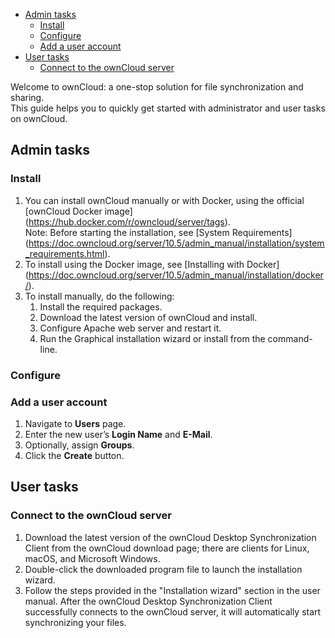 
  * [Admin tasks](#admin-tasks)
    + [Install](#install)
    + [Configure](#configure)
    + [Add a user account](#add-a-user-account)
  * [User tasks](#user-tasks)
    + [Connect to the ownCloud server](#connect-to-the-owncloud-server)






Welcome to ownCloud: a one-stop solution for file synchronization and sharing.
<br>
This guide helps you to quickly get started with administrator and user tasks on ownCloud.
## Admin tasks
### Install
1. You can install ownCloud manually or with Docker, using the official [ownCloud Docker image] (https://hub.docker.com/r/owncloud/server/tags).<br>
   Note: Before starting the installation, see [System Requirements] (https://doc.owncloud.org/server/10.5/admin_manual/installation/system_requirements.html).
2. To install using the Docker image, see [Installing with Docker] (https://doc.owncloud.org/server/10.5/admin_manual/installation/docker/).
3. To install manually, do the following:
   1. Install the required packages.
   2. Download the latest version of ownCloud and install.
   3. Configure Apache web server and restart it.
   4. Run the Graphical installation wizard or install from the command-line.
   
### Configure

### Add a user account
1. Navigate to **Users** page.
2. Enter the new user’s **Login Name** and **E-Mail**.
3. Optionally, assign **Groups**.
4. Click the **Create** button.

## User tasks
### Connect to the ownCloud server
1. Download the latest version of the ownCloud Desktop Synchronization Client from the ownCloud download page; there are clients for Linux, macOS, and Microsoft Windows.
2. Double-click the downloaded program file to launch the installation wizard.
3. Follow the steps provided in the "Installation wizard" section in the user manual. 
   After the ownCloud Desktop Synchronization Client successfully connects to the ownCloud server, it will automatically start synchronizing your files.
 


